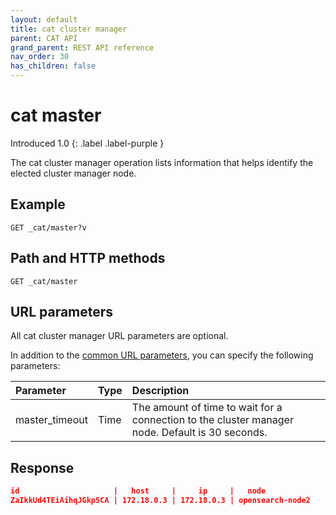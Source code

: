 ```yaml
---
layout: default
title: cat cluster manager
parent: CAT API
grand_parent: REST API reference
nav_order: 30
has_children: false
---
```


# cat master
Introduced 1.0
{: .label .label-purple }

The cat cluster manager operation lists information that helps identify the elected cluster manager node.

## Example

```
GET _cat/master?v
```

## Path and HTTP methods

```
GET _cat/master
```

## URL parameters

All cat cluster manager URL parameters are optional.

In addition to the [common URL parameters]({{site.url}}{{site.baseurl}}/opensearch/rest-api/cat/index#common-url-parameters), you can specify the following parameters:

Parameter | Type | Description
:--- | :--- | :---
master_timeout | Time | The amount of time to wait for a connection to the cluster manager node. Default is 30 seconds.


## Response

```json
id                     |   host     |     ip     |   node
ZaIkkUd4TEiAihqJGkp5CA | 172.18.0.3 | 172.18.0.3 | opensearch-node2
```
